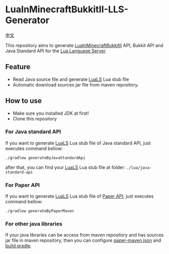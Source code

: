 # LuaInMinecraftBukkitII-LLS-Generator

[中文][Readme-zh]

This repository aims to generate [LuaInMinecraftBukkitII] API, Bukkit API and Java Standard API for the [Lua Language Server].

## Feature

* Read Java source file and generate [LuaLS][Lua Language Server] Lua stub file
* Automatic download sources jar file from maven repository.

## How to use

* Make sure you installed JDK at first!
* Clone this repository

### For Java standard API

If you want to generate [LuaLS][Lua Language Server] Lua stub file of Java standard API, just executes command bellow:

```shell
./gradlew generateByJavaStandardApi
```

after that, you can find your [LuaLS][Lua Language Server] Lua stub file at folder: `./lua/java-standard-api`

### For Paper API

If you want to generate [LuaLS][Lua Language Server] Lua stub file of [Paper API][PaperMC], just executes command bellow:

```shell
./gradlew generateByPaperMaven
```

### For other java libraries

If your java libraries can be access from maven repository and has sources jar file in maven repository,
then you can configure [paper-maven.json] and [build.gradle].

[LuaInMinecraftBukkitII]: https://github.com/SmileYik/LuaInMinecraftBukkitII
[Lua Language Server]: https://luals.github.io/
[PaperMC]: https://papermc.io/
[paper-maven.json]: ./paper-maven.json
[build.gradle]: ./build.gradle
[Readme-zh]: ./docs/README.zh.md